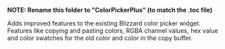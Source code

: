 **NOTE: Rename this folder to "ColorPickerPlus" (to match the .toc file)**

Adds improved features to the existing Blizzard color picker widget. Features like copying and pasting colors, RGBA channel values, hex value and color swatches for the old color and color in the copy buffer.
